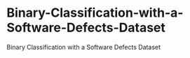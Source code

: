 # Binary-Classification-with-a-Software-Defects-Dataset
Binary Classification with a Software Defects Dataset
